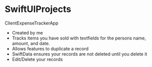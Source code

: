 # SwiftUIProjects

ClientExpenseTrackerApp
- Created by me
- Tracks items you have sold with textfields for the persons name, amount, and date.
- Allows features to duplicate a record
- SwiftData ensures your records are not deleted until you delete it
- Edit/Delete your records

